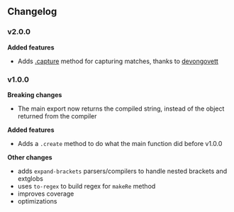 Changelog
---------

### v2.0.0

**Added features**

-   Adds [.capture](readme.md#capture) method for capturing matches, thanks to [devongovett](https://github.com/devongovett)

### v1.0.0

**Breaking changes**

-   The main export now returns the compiled string, instead of the object returned from the compiler

**Added features**

-   Adds a `.create` method to do what the main function did before v1.0.0

**Other changes**

-   adds `expand-brackets` parsers/compilers to handle nested brackets and extglobs
-   uses `to-regex` to build regex for `makeRe` method
-   improves coverage
-   optimizations
